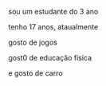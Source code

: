 sou um estudante do 3 ano 

tenho 17 anos, ataualmente 

gosto de jogos 

gost0 de educação fisica 

e gosto de carro 
